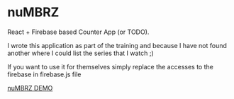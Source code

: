 # nuMBRZ
React + Firebase based Counter App (or TODO).

I wrote this application as part of the training and because I have not found another where I could list the series that I watch ;)

If you want to use it for themselves simply replace the accesses to the firebase in firebase.js file

[nuMBRZ DEMO](http://kulczy.github.io/numbrz)
